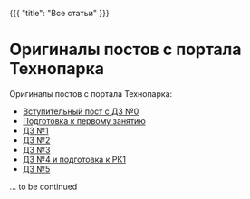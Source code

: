 {{{
	"title": "Все статьи"
}}}

# Оригиналы постов с портала Технопарка

Оригиналы постов с портала Технопарка:

- [Вступительный пост с ДЗ №0](/articles/intro)
- [Подготовка к первому занятию](/articles/prepare)
- [ДЗ №1](/module/1/lesson/1)
- [ДЗ №2](/module/1/lesson/2)
- [ДЗ №3](/module/1/lesson/3)
- [ДЗ №4 и подготовка к РК1](/module/1/lesson/4)
- [ДЗ №5](/module/2/lesson/1)

... to be continued
